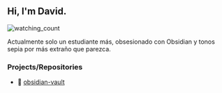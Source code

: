 ## Hi, I'm David.

<p align="left"> 
<img src="https://komarev.com/ghpvc/?username=Jawuj&color=7B4E34" alt="watching_count" />
 </p>
 
Actualmente solo un estudiante más, obsesionado con Obsidian y tonos sepia por más extraño que parezca. 

### Projects/Repositories 

- 🔮 [obsidian-vault](https://github.com/Jawuj/Obsidian-Vault-Setup.) 
